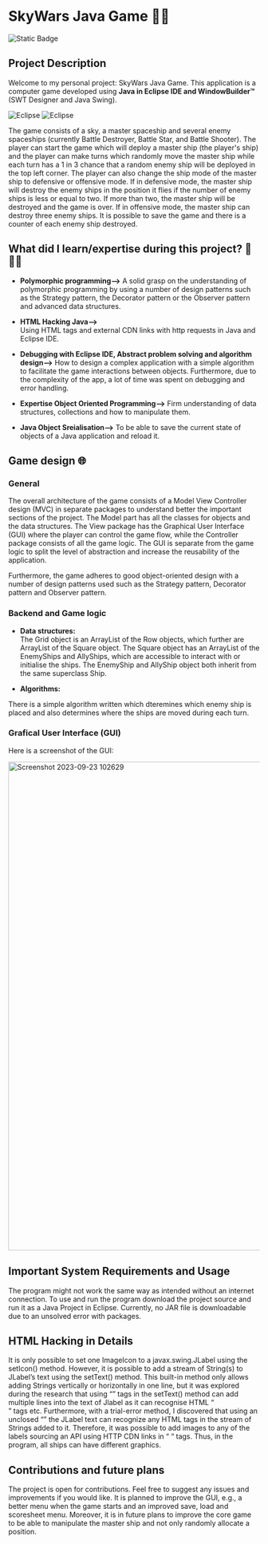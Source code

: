 # SkyWars Java Game 👾🚀

![Static Badge](https://img.shields.io/badge/Version%20-%20v1.1.0%20-%20%20%2315202b%20)

## Project Description 
Welcome to my personal project: SkyWars Java Game. This application is a computer game developed using **Java in Eclipse IDE and WindowBuilder™** (SWT Designer and Java Swing).

![Eclipse](https://img.shields.io/badge/Eclipse-2C2255?style=for-the-badge&logo=eclipse&logoColor=white)
![Eclipse](https://img.shields.io/badge/Java-ED8B00?style=for-the-badge&logo=openjdk&logoColor=white)

The game consists of a sky, a master spaceship and several enemy spaceships (currently Battle Destroyer, Battle Star, and Battle Shooter). The player can start the game which will deploy a master ship (the player's ship) and the player can make turns which randomly move the master ship while each turn has a 1 in 3 chance that a random enemy ship will be deployed in the top left corner. The player can also change the ship mode of the master ship to defensive or offensive mode. If in defensive mode, the master ship will destroy the enemy ships in the position it flies if the number of enemy ships is less or equal to two. If more than two, the master ship will be destroyed and the game is over. If in offensive mode, the master ship can destroy three enemy ships. It is possible to save the game and there is a counter of each enemy ship destroyed. 

## What did I learn/expertise during this project? 📖 👨‍🎓

* **Polymorphic programming-->**
A solid grasp on the understanding of polymorphic programming by using a number of design patterns such as the Strategy pattern, the Decorator pattern or the Observer pattern and advanced data structures.

* **HTML Hacking Java-->**  
Using HTML tags and external CDN links with http requests in Java and Eclipse IDE.

* **Debugging with Eclipse IDE, Abstract problem solving and algorithm design-->**
How to design a complex application with a simple algorithm to facilitate the game interactions between objects. Furthermore, due to the complexity of the app, a lot of time was spent on debugging and error handling. 

* **Expertise Object Oriented Programming-->**
Firm understanding of data structures, collections and how to manipulate them. 

* **Java Object Sreialisation-->**
To be able to save the current state of objects of a Java application and reload it.    

## Game design 🌐

### General 
The overall architecture of the game consists of a Model View Controller design (MVC) in separate packages to understand better the important sections of the project. The Model part has all the classes for objects and the data structures. The View package has the Graphical User Interface (GUI) where the player can control the game flow, while the Controller package consists of all the game logic. The GUI is separate from the game logic to split the level of abstraction and increase the reusability of the application. 

Furthermore, the game adheres to good object-oriented design with a number of design patterns used such as the Strategy pattern, Decorator pattern and Observer pattern. 

### Backend and Game logic 
* **Data structures:**  
The Grid object is an ArrayList of the Row objects, which further are ArrayList of the Square object. The Square object has an ArrayList of the EnemyShips and AllyShips, which are accessible to interact with or initialise the ships. The EnemyShip and AllyShip object both inherit from the same superclass Ship.

* **Algorithms:**

There is a simple algorithm written which dteremines which enemy ship is placed and also determines where the ships are moved during each turn.  

### Grafical User Interface (GUI)
Here is a screenshot of the GUI: 

<img width="980" alt="Screenshot 2023-09-23 102629" src="https://github.com/aron-radvanyi/SkyWars_GAME/assets/108479744/73f670f4-75d9-4d59-80b8-fc382efc3fa3">

## Important System Requirements and Usage
The program might not work the same way as intended without an internet connection. To use and run the program download the project source and run it as a Java Project in Eclipse. Currently, no JAR file is downloadable due to an unsolved error with packages. 


## HTML Hacking in Details

It is only possible to set one ImageIcon to a javax.swing.JLabel using the setIcon() method. However, it is possible to add a stream of String(s) to JLabel’s text using the setText() method. This built-in method only allows adding Strings vertically or horizontally in one line, but it was explored during the research that using “<html>” tags in the setText() method can add multiple lines into the text of Jlabel as it can recognise HTML “<br/>” tags etc. Furthermore, with a trial-error method, I discovered that using an unclosed “<html>” the JLabel text can recognize any HTML tags in the stream of Strings added to it. Therefore, it was possible to add images to any of the labels sourcing an API using HTTP CDN links in “<img> “ tags. Thus, in the program, all ships can have different graphics.

## Contributions and future plans

The project is open for contributions. Feel free to suggest any issues and improvements if you would like. It is planned to improve the GUI, e.g., a better menu when the game starts and an improved save, load and scoresheet menu. Moreover, it is in future plans to improve the core game to be able to manipulate the master ship and not only randomly allocate a position.  






